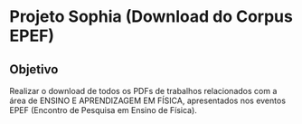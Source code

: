 # Projeto Sophia (Download do Corpus EPEF)

## Objetivo

Realizar o download de todos os PDFs de trabalhos relacionados com a área de ENSINO E APRENDIZAGEM EM FÍSICA, apresentados nos eventos EPEF (Encontro de Pesquisa em Ensino de Física).